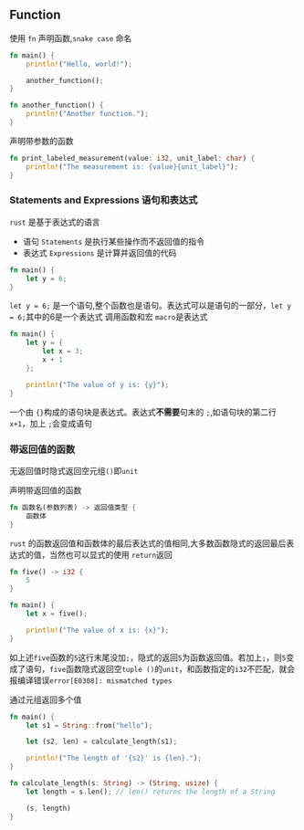 ## Function

使用 `fn` 声明函数,`snake case` 命名

```rust
fn main() {
    println!("Hello, world!");

    another_function();
}

fn another_function() {
    println!("Another function.");
}
```

声明带参数的函数

```rust
fn print_labeled_measurement(value: i32, unit_label: char) {
    println!("The measurement is: {value}{unit_label}");
}
```

### Statements and Expressions 语句和表达式

`rust` 是基于表达式的语言

- 语句 `Statements` 是执行某些操作而不返回值的指令
- 表达式 `Expressions` 是计算并返回值的代码

```rust
fn main() {
    let y = 6;
}
```

`let y = 6;` 是一个语句,整个函数也是语句。表达式可以是语句的一部分，`let y = 6;`其中的6是一个表达式
调用函数和宏 `macro`是表达式

```rust
fn main() {
    let y = {
        let x = 3;
        x + 1
    };

    println!("The value of y is: {y}");
}
```

一个由 `{}`构成的语句块是表达式。表达式**不需要**句末的 `;`,如语句块的第二行 `x+1`，加上 `;`会变成语句

### 带返回值的函数
无返回值时隐式返回空元组`()`即`unit`

声明带返回值的函数

```rust
fn 函数名(参数列表) -> 返回值类型 { 
    函数体 
}
```

`rust` 的函数返回值和函数体的最后表达式的值相同,大多数函数隐式的返回最后表达式的值，当然也可以显式的使用 `return`返回

```rust
fn five() -> i32 {
    5
}

fn main() {
    let x = five();

    println!("The value of x is: {x}");
}
```
如上述`five`函数的`5`这行末尾没加`;`，隐式的返回`5`为函数返回值。若加上`;`，则`5`变成了语句，`five`函数隐式返回空`tuple ()`的`unit`，和函数指定的`i32`不匹配，就会报编译错误`error[E0308]: mismatched types`


通过元组返回多个值
```rust
fn main() {
    let s1 = String::from("hello");

    let (s2, len) = calculate_length(s1);

    println!("The length of '{s2}' is {len}.");
}

fn calculate_length(s: String) -> (String, usize) {
    let length = s.len(); // len() returns the length of a String

    (s, length)
}
```
